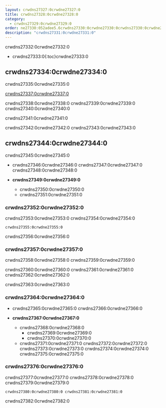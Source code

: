 ```yaml
---
layout: crwdns27327:0crwdne27327:0
title: crwdns27328:0crwdne27328:0
category:
  - crwdns27329:0crwdne27329:0
order: ne27330:052adee5.6crwdns27330:0crwdne27330:0crwdns27330:0crwdne27330:008598crwdns27330:0crwdne27330:0
description: "crwdns27331:0crwdne27331:0"
---
```

crwdns27332:0crwdne27332:0

- crwdns27333:0{:toc}crwdne27333:0

## crwdns27334:0crwdne27334:0

crwdns27335:0crwdne27335:0

[crwdns27337:0crwdne27337:0](crwdns27336:0crwdne27336:0)

crwdns27338:0crwdne27338:0 crwdns27339:0crwdne27339:0 crwdns27340:0crwdne27340:0

crwdns27341:0crwdne27341:0

crwdns27342:0crwdne27342:0 crwdns27343:0crwdne27343:0

## crwdns27344:0crwdne27344:0

crwdns27345:0crwdne27345:0

- crwdns27346:0crwdne27346:0 crwdns27347:0crwdne27347:0 crwdns27348:0crwdne27348:0

- **crwdns27349:0crwdne27349:0**
  
  - crwdns27350:0crwdne27350:0
  - crwdns27351:0crwdne27351:0

### crwdns27352:0crwdne27352:0

crwdns27353:0crwdne27353:0 crwdns27354:0crwdne27354:0

    crwdns27355:0crwdne27355:0
    

crwdns27356:0crwdne27356:0

### crwdns27357:0crwdne27357:0

crwdns27358:0crwdne27358:0 crwdns27359:0crwdne27359:0

crwdns27360:0crwdne27360:0 crwdns27361:0crwdne27361:0 crwdns27362:0crwdne27362:0

crwdns27363:0crwdne27363:0

### crwdns27364:0crwdne27364:0

- crwdns27365:0crwdne27365:0 crwdns27366:0crwdne27366:0

- **crwdns27367:0crwdne27367:0**
  
  - crwdns27368:0crwdne27368:0  
    - crwdns27369:0crwdne27369:0
    - crwdns27370:0crwdne27370:0
  - crwdns27371:0crwdne27371:0 crwdns27372:0crwdne27372:0 crwdns27373:0crwdne27373:0 crwdns27374:0crwdne27374:0 crwdns27375:0crwdne27375:0

### crwdns27376:0crwdne27376:0

crwdns27377:0crwdne27377:0 crwdns27378:0crwdne27378:0 crwdns27379:0crwdne27379:0

    crwdns27380:0crwdne27380:0 crwdns27381:0crwdne27381:0
    
    
    

crwdns27382:0crwdne27382:0